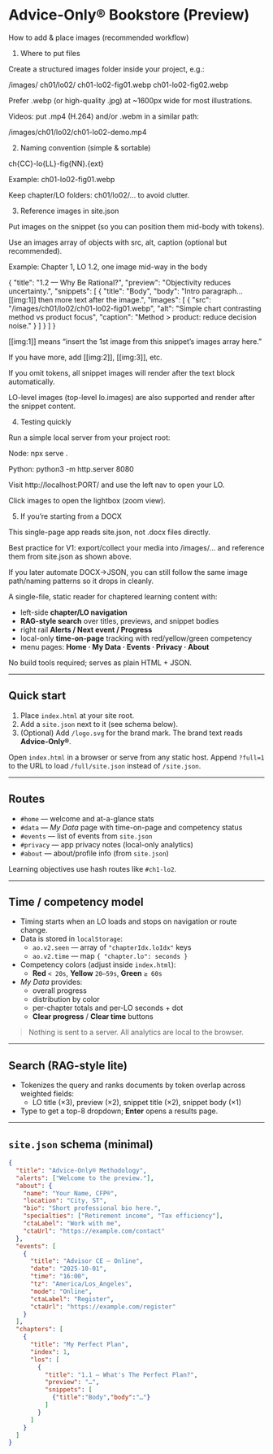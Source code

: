 # Advice-Only® Bookstore (Preview)



How to add & place images (recommended workflow)
1) Where to put files

Create a structured images folder inside your project, e.g.:

/images/
  ch01/lo02/
    ch01-lo02-fig01.webp
    ch01-lo02-fig02.webp


Prefer .webp (or high-quality .jpg) at ~1600px wide for most illustrations.

Videos: put .mp4 (H.264) and/or .webm in a similar path:

/images/ch01/lo02/ch01-lo02-demo.mp4

2) Naming convention (simple & sortable)

ch{CC}-lo{LL}-fig{NN}.{ext}

Example: ch01-lo02-fig01.webp

Keep chapter/LO folders: ch01/lo02/… to avoid clutter.

3) Reference images in site.json

Put images on the snippet (so you can position them mid-body with tokens).

Use an images array of objects with src, alt, caption (optional but recommended).

Example: Chapter 1, LO 1.2, one image mid-way in the body

{
  "title": "1.2 — Why Be Rational?",
  "preview": "Objectivity reduces uncertainty.",
  "snippets": [
    {
      "title": "Body",
      "body": "Intro paragraph... [[img:1]] then more text after the image.",
      "images": [
        {
          "src": "/images/ch01/lo02/ch01-lo02-fig01.webp",
          "alt": "Simple chart contrasting method vs product focus",
          "caption": "Method > product: reduce decision noise."
        }
      ]
    }
  ]
}


[[img:1]] means “insert the 1st image from this snippet’s images array here.”

If you have more, add [[img:2]], [[img:3]], etc.

If you omit tokens, all snippet images will render after the text block automatically.

LO-level images (top-level lo.images) are also supported and render after the snippet content.

4) Testing quickly

Run a simple local server from your project root:

Node: npx serve .

Python: python3 -m http.server 8080

Visit http://localhost:PORT/ and use the left nav to open your LO.

Click images to open the lightbox (zoom view).

5) If you’re starting from a DOCX

This single-page app reads site.json, not .docx files directly.

Best practice for V1: export/collect your media into /images/... and reference them from site.json as shown above.

If you later automate DOCX→JSON, you can still follow the same image path/naming patterns so it drops in cleanly.

A single-file, static reader for chaptered learning content with:
- left-side **chapter/LO navigation**
- **RAG-style search** over titles, previews, and snippet bodies
- right rail **Alerts / Next event / Progress**
- local-only **time-on-page** tracking with red/yellow/green competency
- menu pages: **Home · My Data · Events · Privacy · About**

No build tools required; serves as plain HTML + JSON.

---

## Quick start

1. Place `index.html` at your site root.
2. Add a `site.json` next to it (see schema below).
3. (Optional) Add `/logo.svg` for the brand mark. The brand text reads **Advice-Only®**.

Open `index.html` in a browser or serve from any static host.
Append `?full=1` to the URL to load `/full/site.json` instead of `/site.json`.

---

## Routes

- `#home` — welcome and at-a-glance stats
- `#data` — _My Data_ page with time-on-page and competency status
- `#events` — list of events from `site.json`
- `#privacy` — app privacy notes (local-only analytics)
- `#about` — about/profile info (from `site.json`)

Learning objectives use hash routes like `#ch1-lo2`.

---

## Time / competency model

- Timing starts when an LO loads and stops on navigation or route change.
- Data is stored in `localStorage`:
  - `ao.v2.seen` — array of `"chapterIdx.loIdx"` keys
  - `ao.v2.time` — map `{ "chapter.lo": seconds }`
- Competency colors (adjust inside `index.html`):
  - **Red** `< 20s`, **Yellow** `20–59s`, **Green** `≥ 60s`
- _My Data_ provides:
  - overall progress
  - distribution by color
  - per-chapter totals and per-LO seconds + dot
  - **Clear progress** / **Clear time** buttons

> Nothing is sent to a server. All analytics are local to the browser.

---

## Search (RAG-style lite)

- Tokenizes the query and ranks documents by token overlap across weighted fields:
  - LO title (×3), preview (×2), snippet title (×2), snippet body (×1)
- Type to get a top-8 dropdown; **Enter** opens a results page.

---

## `site.json` schema (minimal)

```json
{
  "title": "Advice-Only® Methodology",
  "alerts": ["Welcome to the preview."],
  "about": {
    "name": "Your Name, CFP®",
    "location": "City, ST",
    "bio": "Short professional bio here.",
    "specialties": ["Retirement income", "Tax efficiency"],
    "ctaLabel": "Work with me",
    "ctaUrl": "https://example.com/contact"
  },
  "events": [
    {
      "title": "Advisor CE — Online",
      "date": "2025-10-01",
      "time": "16:00",
      "tz": "America/Los_Angeles",
      "mode": "Online",
      "ctaLabel": "Register",
      "ctaUrl": "https://example.com/register"
    }
  ],
  "chapters": [
    {
      "title": "My Perfect Plan",
      "index": 1,
      "los": [
        {
          "title": "1.1 — What's The Perfect Plan?",
          "preview": "…",
          "snippets": [
            {"title":"Body","body":"…"}
          ]
        }
      ]
    }
  ]
}
